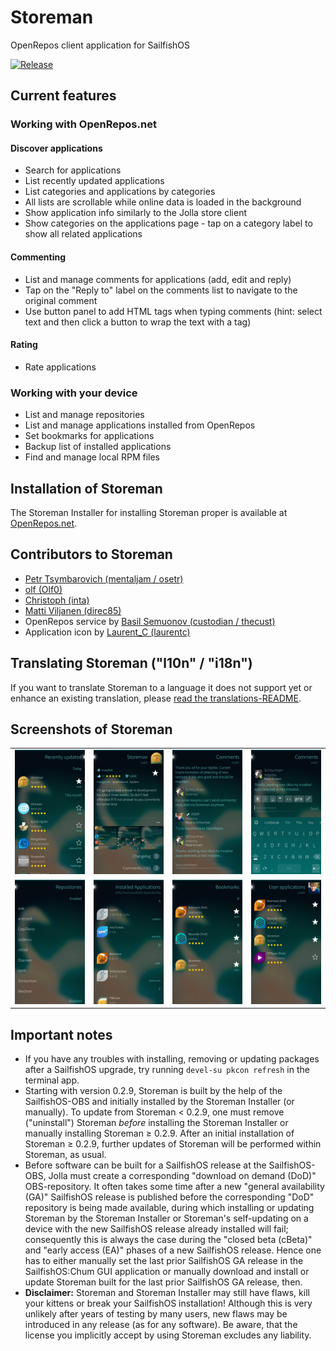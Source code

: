 # Storeman

OpenRepos client application for SailfishOS

[![Release](https://img.shields.io/github/release/storeman-developers/harbour-storeman.svg)](https://github.com/storeman-developers/harbour-storeman/releases)

## Current features

### Working with OpenRepos.net
#### Discover applications
- Search for applications
- List recently updated applications
- List categories and applications by categories
- All lists are scrollable while online data is loaded in the background
- Show application info similarly to the Jolla store client
- Show categories on the applications page - tap on a category label to show all related applications
#### Commenting
- List and manage comments for applications (add, edit and reply)
- Tap on the "Reply to" label on the comments list to navigate to the original comment
- Use button panel to add HTML tags when typing comments (hint: select text and then click a button to wrap the text with a tag)
#### Rating
- Rate applications

### Working with your device
- List and manage repositories
- List and manage applications installed from OpenRepos
- Set bookmarks for applications
- Backup list of installed applications
- Find and manage local RPM files

## Installation of Storeman

The Storeman Installer for installing Storeman proper is available at [OpenRepos.net](https://openrepos.net/content/olf/storeman-installer).

## Contributors to Storeman

- [Petr Tsymbarovich (mentaljam / osetr)](https://github.com/mentaljam)
- [olf (Olf0)](https://github.com/Olf0)
- [Christoph (inta)](https://github.com/inta)
- [Matti Viljanen (direc85)](https://github.com/direc85)
- OpenRepos service by [Basil Semuonov (custodian / thecust)](https://github.com/custodian)
- Application icon by [Laurent_C (laurentc)](https://openrepos.net/users/laurentc)

## Translating Storeman ("l10n" / "i18n")

If you want to translate Storeman to a language it does not support yet or enhance an existing translation, please [read the translations-README](translations/README.md).

## Screenshots of Storeman

|     |     |     |     |
| --- | --- | --- | --- |
| ![RecentAppsPage](https://github.com/storeman-developers/harbour-storeman/blob/devel/.xdata/screenshots/screenshot-screenshot-storeman-01.png) | ![AppPage](https://github.com/storeman-developers/harbour-storeman/blob/devel/.xdata/screenshots/screenshot-screenshot-storeman-02.png) | ![CommentsPage](https://github.com/storeman-developers/harbour-storeman/blob/devel/.xdata/screenshots/screenshot-screenshot-storeman-03.png) | ![Commenting](https://github.com/storeman-developers/harbour-storeman/blob/devel/.xdata/screenshots/screenshot-screenshot-storeman-04.png) |
| ![RepositoriesPage](https://github.com/storeman-developers/harbour-storeman/blob/devel/.xdata/screenshots/screenshot-screenshot-storeman-06.png) | ![InstalledAppsPage](https://github.com/storeman-developers/harbour-storeman/blob/devel/.xdata/screenshots/screenshot-screenshot-storeman-07.png) | ![BookmarksPage](https://github.com/storeman-developers/harbour-storeman/blob/devel/.xdata/screenshots/screenshot-screenshot-storeman-08.png) | ![RepositoryPage](https://github.com/storeman-developers/harbour-storeman/blob/devel/.xdata/screenshots/screenshot-screenshot-storeman-09.png) |

## Important notes

* If you have any troubles with installing, removing or updating packages after a SailfishOS upgrade, try running `devel-su pkcon refresh` in the terminal app.
* Starting with version 0.2.9, Storeman is built by the help of the SailfishOS-OBS and initially installed by the Storeman Installer (or manually).  To update from Storeman < 0.2.9, one must remove ("uninstall") Storeman *before* installing the Storeman Installer or manually installing Storeman ≥ 0.2.9.  After an initial installation of Storeman ≥ 0.2.9, further updates of Storeman will be performed within Storeman, as usual. 
* Before software can be built for a SailfishOS release at the SailfishOS-OBS, Jolla must create a corresponding "download on demand (DoD)" OBS-repository.  It often takes some time after a new "general availability (GA)" SailfishOS release is published before the corresponding "DoD" repository is being made available, during which installing or updating Storeman by the Storeman Installer or Storeman's self-updating on a device with the new SailfishOS release already installed will fail; consequently this is always the case during the "closed beta (cBeta)" and "early access (EA)" phases of a new SailfishOS release.  Hence one has to either manually set the last prior SailfishOS GA release in the SailfishOS:Chum GUI application or manually download and install or update Storeman built for the last prior SailfishOS GA release, then.
* **Disclaimer:** Storeman and Storeman Installer may still have flaws, kill your kittens or break your SailfishOS installation!  Although this is very unlikely after years of testing by many users, new flaws may be introduced in any release (as for any software).  Be aware, that the license you implicitly accept by using Storeman excludes any liability.


